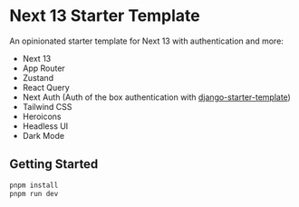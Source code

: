 # Next 13 Starter Template

An opinionated starter template for Next 13 with authentication and more:

- Next 13
- App Router
- Zustand
- React Query
- Next Auth (Auth of the box authentication with [django-starter-template](https://github.com/wilfredinni/django-starter-template))
- Tailwind CSS
- Heroicons
- Headless UI
- Dark Mode

## Getting Started

```bash
pnpm install
pnpm run dev
```
